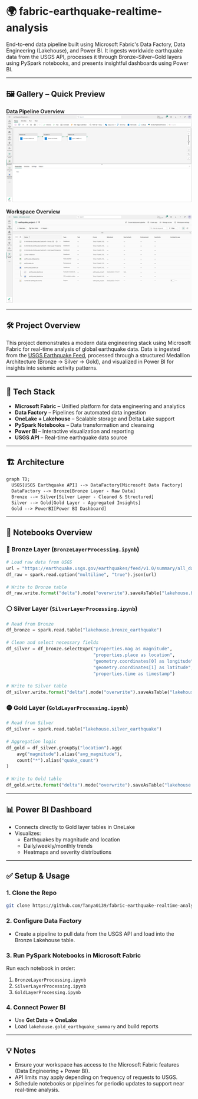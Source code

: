 
# 🌍 fabric-earthquake-realtime-analysis

End-to-end data pipeline built using Microsoft Fabric's Data Factory, Data Engineering (Lakehouse), and Power BI. It ingests worldwide earthquake data from the USGS API, processes it through Bronze–Silver–Gold layers using PySpark notebooks, and presents insightful dashboards using Power BI.

---

## 🖼️ Gallery – Quick Preview

**Data Pipeline Overview**  
![Data Pipeline](Ref-ss/datapipeline.png)

**Workspace Overview**  
![Project Workspace](Ref-ss/project-wrokspace.png)

---

## 🛠️ Project Overview

This project demonstrates a modern data engineering stack using Microsoft Fabric for real-time analysis of global earthquake data. Data is ingested from the [USGS Earthquake Feed](https://earthquake.usgs.gov/fdsnws/event/1/), processed through a structured Medallion Architecture (Bronze → Silver → Gold), and visualized in Power BI for insights into seismic activity patterns.

---

## 🧰 Tech Stack

- **Microsoft Fabric** – Unified platform for data engineering and analytics
- **Data Factory** – Pipelines for automated data ingestion
- **OneLake + Lakehouse** – Scalable storage and Delta Lake support
- **PySpark Notebooks** – Data transformation and cleansing
- **Power BI** – Interactive visualization and reporting
- **USGS API** – Real-time earthquake data source

---

## 🏗️ Architecture

```mermaid
graph TD;
  USGS[USGS Earthquake API] --> DataFactory[Microsoft Data Factory]
  DataFactory --> Bronze[Bronze Layer - Raw Data]
  Bronze --> Silver[Silver Layer - Cleaned & Structured]
  Silver --> Gold[Gold Layer - Aggregated Insights]
  Gold --> PowerBI[Power BI Dashboard]
```

---

## 📁 Notebooks Overview

### 🔹 Bronze Layer (`BronzeLayerProcessing.ipynb`)

```python
# Load raw data from USGS
url = "https://earthquake.usgs.gov/earthquakes/feed/v1.0/summary/all_day.geojson"
df_raw = spark.read.option("multiline", "true").json(url)

# Write to Bronze table
df_raw.write.format("delta").mode("overwrite").saveAsTable("lakehouse.bronze_earthquake")
```

### ⚪ Silver Layer (`SilverLayerProcessing.ipynb`)

```python
# Read from Bronze
df_bronze = spark.read.table("lakehouse.bronze_earthquake")

# Clean and select necessary fields
df_silver = df_bronze.selectExpr("properties.mag as magnitude", 
                                 "properties.place as location", 
                                 "geometry.coordinates[0] as longitude", 
                                 "geometry.coordinates[1] as latitude", 
                                 "properties.time as timestamp")                      .filter("magnitude IS NOT NULL")

# Write to Silver table
df_silver.write.format("delta").mode("overwrite").saveAsTable("lakehouse.silver_earthquake")
```

### 🟡 Gold Layer (`GoldLayerProcessing.ipynb`)

```python
# Read from Silver
df_silver = spark.read.table("lakehouse.silver_earthquake")

# Aggregation logic
df_gold = df_silver.groupBy("location").agg(
    avg("magnitude").alias("avg_magnitude"),
    count("*").alias("quake_count")
)

# Write to Gold table
df_gold.write.format("delta").mode("overwrite").saveAsTable("lakehouse.gold_earthquake_summary")
```

---

## 📊 Power BI Dashboard

- Connects directly to Gold layer tables in OneLake
- Visualizes:
  - Earthquakes by magnitude and location
  - Daily/weekly/monthly trends
  - Heatmaps and severity distributions

---

## ✅ Setup & Usage

### 1. Clone the Repo

```bash
git clone https://github.com/Tanya0139/fabric-earthquake-realtime-analysis.git
```

### 2. Configure Data Factory

- Create a pipeline to pull data from the USGS API and load into the Bronze Lakehouse table.

### 3. Run PySpark Notebooks in Microsoft Fabric

Run each notebook in order:
1. `BronzeLayerProcessing.ipynb`
2. `SilverLayerProcessing.ipynb`
3. `GoldLayerProcessing.ipynb`

### 4. Connect Power BI

- Use **Get Data → OneLake**
- Load `lakehouse.gold_earthquake_summary` and build reports

---

## 💡 Notes

- Ensure your workspace has access to the Microsoft Fabric features (Data Engineering + Power BI).
- API limits may apply depending on frequency of requests to USGS.
- Schedule notebooks or pipelines for periodic updates to support near real-time analysis.

